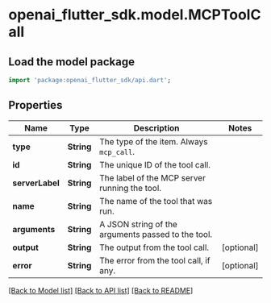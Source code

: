 # openai_flutter_sdk.model.MCPToolCall

## Load the model package
```dart
import 'package:openai_flutter_sdk/api.dart';
```

## Properties
Name | Type | Description | Notes
------------ | ------------- | ------------- | -------------
**type** | **String** | The type of the item. Always `mcp_call`.  | 
**id** | **String** | The unique ID of the tool call.  | 
**serverLabel** | **String** | The label of the MCP server running the tool.  | 
**name** | **String** | The name of the tool that was run.  | 
**arguments** | **String** | A JSON string of the arguments passed to the tool.  | 
**output** | **String** | The output from the tool call.  | [optional] 
**error** | **String** | The error from the tool call, if any.  | [optional] 

[[Back to Model list]](../README.md#documentation-for-models) [[Back to API list]](../README.md#documentation-for-api-endpoints) [[Back to README]](../README.md)


